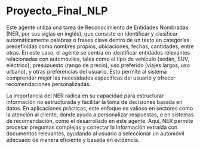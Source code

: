 # Proyecto_Final_NLP

Este agente utiliza una tarea de Reconocimiento de Entidades Nombradas (NER, por sus siglas en inglés), que consiste en identificar y clasificar automáticamente palabras o frases clave dentro de un texto en categorías predefinidas como nombres propios, ubicaciones, fechas, cantidades, entre otras. En este caso, el agente se centra en identificar entidades relevantes relacionadas con automóviles, tales como el tipo de vehículo (sedán, SUV, eléctrico), presupuesto (rango de precio), uso preferido (viajes largos, uso urbano), y otras preferencias del usuario. Esto permite al sistema comprender mejor las necesidades específicas del usuario y ofrecer recomendaciones personalizadas.

La importancia del NER radica en su capacidad para estructurar información no estructurada y facilitar la toma de decisiones basada en datos. En aplicaciones prácticas, este enfoque es valioso en sectores como la atención al cliente, donde ayuda a personalizar respuestas, o en sistemas de recomendación, como el desarrollado en este agente. Aquí, NER permite procesar preguntas complejas y conectar la información extraída con documentos relevantes, ayudando al usuario a seleccionar un automóvil adecuado de manera eficiente y basada en evidencia.
